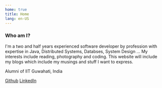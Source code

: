 ```yaml
---
home: true
title: Home
lang: en-US
---
```


### Who am I?

I'm a two and half years experienced software developer by profession with expertise in Java, Distributed Systems, Databses, System Design ... My interests include reading, photography and coding. This website will include my blogs which include my musings and stuff I want to express.

Alumni of IIT Guwahati, India

<!-- [Link to my Resume](https://www.dropbox.com/s/41k3b7jnnqzdemt/Roshan_Dash_Resume.pdf?dl=0)   -->

[Github](https://github.com/roshandash411) [LinkedIn](https://www.linkedin.com/in/roshan-dash)


<!-- ---
### Resume
<iframe src="/assets/pdf/Roshan_Dash_Resume.pdf" type="application/pdf" width="100%" height="600"/> -->
